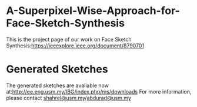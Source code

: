 # A-Superpixel-Wise-Approach-for-Face-Sketch-Synthesis
This is the project page of our work on Face Sketch Synthesis:https://ieeexplore.ieee.org/document/8790701
# Generated Sketches
The generated sketches are avaliable now at:http://ee.eng.usm.my/IBG/index.php/ms/downloads
For more information, please contact shahrel@usm.my/abdurad@usm.my
